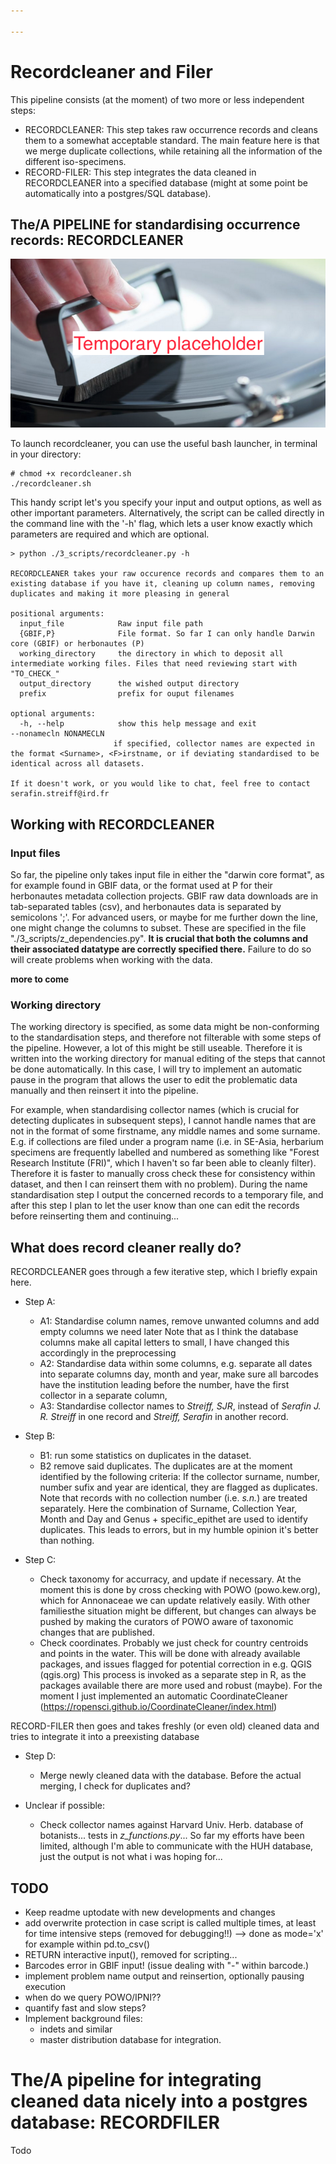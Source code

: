 ```yaml
---

---
```


# Recordcleaner and Filer

This pipeline consists (at the moment) of two more or less independent steps:
* RECORDCLEANER: This step takes raw occurrence records and cleans them to a somewhat acceptable standard. The main feature here is that we merge duplicate collections, while retaining all the information of the different iso-specimens.
* RECORD-FILER: This step integrates the data cleaned in RECORDCLEANER into a specified database (might at some point be automatically into a postgres/SQL database).

## The/A PIPELINE for standardising occurrence records: RECORDCLEANER

![There would be a funny picture here normally](TMP_titleimage.png "")


To launch recordcleaner, you can use the useful bash launcher, in terminal in your directory:

```
# chmod +x recordcleaner.sh
./recordcleaner.sh
```

This handy script let's you specify your input and output options, as well as other important parameters.
Alternatively, the script can be called directly in the command line with the '-h' flag, which lets a user know exactly which parameters are required and which are optional.

```
> python ./3_scripts/recordcleaner.py -h

RECORDCLEANER takes your raw occurence records and compares them to an existing database if you have it, cleaning up column names, removing duplicates and making it more pleasing in general

positional arguments:
  input_file            Raw input file path
  {GBIF,P}              File format. So far I can only handle Darwin core (GBIF) or herbonautes (P)
  working_directory     the directory in which to deposit all intermediate working files. Files that need reviewing start with "TO_CHECK_"
  output_directory      the wished output directory
  prefix                prefix for ouput filenames

optional arguments:
  -h, --help            show this help message and exit
--nonamecln NONAMECLN
                       if specified, collector names are expected in the format <Surname>, <F>irstname, or if deviating standardised to be identical across all datasets.

If it doesn't work, or you would like to chat, feel free to contact serafin.streiff@ird.fr
```

## Working with RECORDCLEANER

### Input files

So far, the pipeline only takes input file in either the "darwin core format", as for example found in GBIF data, or the format used at P for their herbonautes metadata collection projects.
GBIF raw data downloads are in tab-separated tables (csv), and herbonautes data is separated by semicolons ';'. For advanced users, or maybe for me further down the line, one might change the columns to subset. These are specified in the file "./3_scripts/z_dependencies.py". **It is crucial that both the columns and their associated datatype are correctly specified there.** Failure to do so will create problems when working with the data.

**more to come**

### Working directory

The working directory is specified, as some data might be non-conforming to the standardisation steps, and therefore not filterable with some steps of the pipeline. However, a lot of this might be still useable. Therefore it is written into the working directory for manual editing of the steps that cannot be done automatically. In this case, I will try to implement an automatic pause in the program that allows the user to edit the problematic data manually and then reinsert it into the pipeline.

For example, when standardising collector names (which is crucial for detecting duplicates in subsequent steps), I cannot handle names that are not in the format of some firstname, any middle names and some surname. E.g. if collections are filed under a program name (i.e. in SE-Asia, herbarium specimens are frequently labelled and numbered as something like "Forest Research Institute (FRI)", which I haven't so far been able to cleanly filter). Therefore it is faster to manually cross check these for consistency within dataset, and then I can reinsert them with no problem).
During the name standardisation step I output the concerned records to a temporary file, and after this step I plan to let the user know than one can edit the records before reinserting them and continuing...


## What does record cleaner really do?

RECORDCLEANER goes through a few iterative step, which I briefly expain here.

* Step A:
  * A1: Standardise column names, remove unwanted columns and add empty columns we need later
    Note that as I think the database columns make all capital letters to small, I have changed this accordingly in the preprocessing
  * A2: Standardise data within some columns, e.g. separate all dates into separate columns day, month and year, make sure all barcodes have the institution leading before the number, have the first collector in a separate column,
  * A3: Standardise collector names to  *Streiff, SJR*, instead of *Serafin J. R. Streiff* in one record and *Streiff, Serafin* in another record.

* Step B:
  * B1: run some statistics on duplicates in the dataset.
  * B2 remove said duplicates. The duplicates are at the moment identified by the following criteria: If the collector surname, number, number sufix and year are identical, they are flagged as duplicates.
  Note that records with no collection number (i.e. *s.n.*) are treated separately. Here the combination of Surname, Collection Year, Month and Day and Genus + specific_epithet are used to identify duplicates. This leads to errors, but in my humble opinion it's better than nothing.

* Step C:
  * Check taxonomy for accurracy, and update if necessary. At the moment this is done by cross checking with POWO (powo.kew.org), which for Annonaceae we can update relatively easily. With other familiesthe situation might be different, but changes can always be pushed by making the curators of POWO aware of taxonomic changes that are published.
  * Check coordinates. Probably we just check for country centroids and points in the water. This will be done with already available packages, and issues flagged for potential correction in e.g. QGIS (qgis.org)
  This process is invoked as a separate step in R, as the packages available there are more used and robust (maybe). For the moment I just implemented an automatic CoordinateCleaner (https://ropensci.github.io/CoordinateCleaner/index.html)

RECORD-FILER then goes and takes freshly (or even old) cleaned data and tries to integrate it into a preexisting database

* Step D:
  * Merge newly cleaned data with the database. Before the actual merging, I check for duplicates and?


* Unclear if possible:
  * Check collector names against Harvard Univ. Herb. database of botanists... tests in *z_functions.py*...
  So far my efforts have been limited, although I'm able to communicate with the HUH database, just the output is not what i was hoping for...


## TODO

* Keep readme uptodate with new developments and changes
* add overwrite protection in case script is called multiple times, at least for time intensive steps (removed for debugging!!) --> done as mode='x' for example within pd.to_csv()
* RETURN interactive input(), removed for scripting...
* Barcodes error in GBIF input! (issue dealing with "-" within barcode.)
* implement problem name output and reinsertion, optionally pausing execution
* when do we query POWO/IPNI??
* quantify fast and slow steps?
* Implement background files:
  * indets and similar
  * master distribution database for integration.



# The/A pipeline for integrating cleaned data nicely into a postgres database: RECORDFILER

Todo




#
